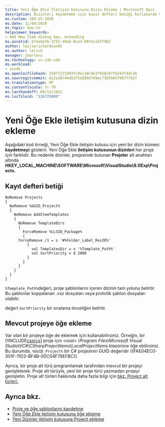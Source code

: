 ```yaml
---
title: Yeni Öğe Ekle İletişim Kutusuna Dizin Ekleme | Microsoft Docs
description: Dizinleri kaydetmek için kayıt defteri betiği kullanarak Visual Studio Ekle iletişim kutusuna dizinler ekleme hakkında bilgi öğrenin.
ms.custom: SEO-VS-2020
ms.date: 11/04/2016
ms.topic: how-to
helpviewer_keywords:
- Add New Item dialog box, extending
ms.assetid: 67ae8af6-3752-49e8-8ce3-007aca5f7982
author: leslierichardson95
ms.author: lerich
manager: jmartens
ms.technology: vs-ide-sdk
ms.workload:
- vssdk
ms.openlocfilehash: 258ff221893fc9ec10c9e37920c87fb242f4dc36
ms.sourcegitcommit: b12a38744db371d2894769ecf305585f9577792f
ms.translationtype: MT
ms.contentlocale: tr-TR
ms.lasthandoff: 09/13/2021
ms.locfileid: "126725089"
---
```

# <a name="add-directories-to-the-add-new-item-dialog-box"></a>Yeni Öğe Ekle iletişim kutusuna dizin ekleme
Aşağıdaki kod örneği, Yeni Öğe Ekle iletişim kutusu için yeni bir dizin kümesi **kaydetmeyi** gösterir. Yeni Öğe Ekle **iletişim kutusunun dizinleri** her proje için farklıdır. Bu nedenle dizinler, projesinde bulunan **Projeler** alt anahtarı altında **HKEY_LOCAL_MACHINE\SOFTWARE\Microsoft\VisualStudio\8.0Exp\Projects.**

## <a name="registry-script"></a>Kayıt defteri betiği

```
NoRemove Projects
{
  NoRemove %GUID_Project%
  {
    NoRemove AddItemTemplates
    {
      NoRemove TemplateDirs
      {
        ForceRemove %CLSID_Package%
        {
      ForceRemove /1 = s '#%Folder_Label_ResID%'
          {
            val TemplatesDir = s '%Template_Path%'
            val SortPriority = d 2000
          }
        }
      }
    }
  }
}
```

 `%Template_Path%`değeri, proje şablonlarını içeren dizinin tam yolunu belirtir. Bu şablonlar kopyalanan *.vsz* dosyaları veya prototik şablon dosyaları olabilir.

 değeri `SortPriority` bir sıralama önceliğini belirtir.

## <a name="add-items-to-an-existing-project"></a>Mevcut projeye öğe ekleme
 Var olan bir projeye öğe de eklemek için kullanabilirsiniz. Örneğin, bir [!INCLUDE[csprcs](../../data-tools/includes/csprcs_md.md)] proje için *\<root> \Program Files\Microsoft Visual Studio\VC#\CSharpProjectItems\LocalProjectItems* klasörüne öğe ebilirsiniz. Bu durumda, `%GUID_Project%` bir C# projesinin GUID değeridir ({FAE04EC0-301F-11D3-BF4B-00C04F79EFBC}).

 Ayrıca, bir proje alt türü programlamak tarafından mevcut bir projeyi genişleterek. Proje alt türüyle, yeni bir proje türü yazmadan projeyi genişletin. Proje alt türleri hakkında daha fazla bilgi için [bkz. Project alt türleri.](../../extensibility/internals/project-subtypes.md)

## <a name="see-also"></a>Ayrıca bkz.
- [Proje ve öğe şablonlarını kaydetme](../../extensibility/internals/registering-project-and-item-templates.md)
- [Yeni Öğe Ekle iletişim kutusuna öğe ekleme](../../extensibility/internals/adding-items-to-the-add-new-item-dialog-boxes.md)
- [Yeni Dizinler iletişim kutusuna Project ekleme](../../extensibility/internals/adding-directories-to-the-new-project-dialog-box.md)
